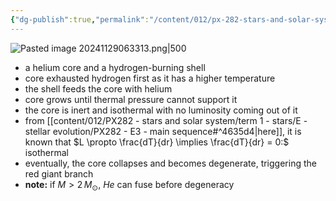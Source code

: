```yaml
---
{"dg-publish":true,"permalink":"/content/012/px-282-stars-and-solar-system/term-1-stars/e-stellar-evolution/px-282-e5a-post-main-sequence-evolution/","noteIcon":"1","created":"2025-08-27T13:14:15.661+01:00","updated":"2024-12-04T21:16:26.000+00:00"}
---
```


![Pasted image 20241129063313.png|500](/img/user/pics/Pasted%20image%2020241129063313.png)
- a helium core and a hydrogen-burning shell
- core exhausted hydrogen first as it has a higher temperature
- the shell feeds the core with helium
- core grows until thermal pressure cannot support it
- the core is inert and isothermal with no luminosity coming out of it
- from [[content/012/PX282 - stars and solar system/term 1 - stars/E - stellar evolution/PX282 - E3 - main sequence#^4635d4\|here]], it is known that $L \propto \frac{dT}{dr} \implies \frac{dT}{dr} = 0:$ isothermal
- eventually, the core collapses and becomes degenerate, triggering the red giant branch
- **note:** if ${} M>2\,M_{\odot} {}$, $He$ can fuse before degeneracy
